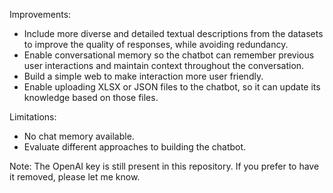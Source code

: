 Improvements:
- Include more diverse and detailed textual descriptions from the datasets to improve the quality of responses, while avoiding redundancy.
- Enable conversational memory so the chatbot can remember previous user interactions and maintain context throughout the conversation.
- Build a simple web to make interaction more user friendly.
- Enable uploading XLSX or JSON files to the chatbot, so it can update its knowledge based on those files.

Limitations:
- No chat memory available.
- Evaluate different approaches to building the chatbot.

Note:
The OpenAI key is still present in this repository. If you prefer to have it removed, please let me know.
